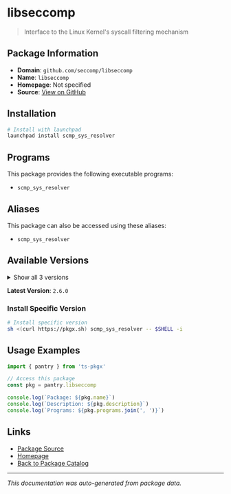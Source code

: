 # libseccomp

> Interface to the Linux Kernel's syscall filtering mechanism

## Package Information

- **Domain**: `github.com/seccomp/libseccomp`
- **Name**: `libseccomp`
- **Homepage**: Not specified
- **Source**: [View on GitHub](https://github.com/pkgxdev/pantry/tree/main/projects/github.com/seccomp/libseccomp/package.yml)

## Installation

```bash
# Install with launchpad
launchpad install scmp_sys_resolver
```

## Programs

This package provides the following executable programs:

- `scmp_sys_resolver`

## Aliases

This package can also be accessed using these aliases:

- `scmp_sys_resolver`

## Available Versions

<details>
<summary>Show all 3 versions</summary>

- `2.6.0`, `2.5.6`, `2.5.5`

</details>

**Latest Version**: `2.6.0`

### Install Specific Version

```bash
# Install specific version
sh <(curl https://pkgx.sh) scmp_sys_resolver -- $SHELL -i
```

## Usage Examples

```typescript
import { pantry } from 'ts-pkgx'

// Access this package
const pkg = pantry.libseccomp

console.log(`Package: ${pkg.name}`)
console.log(`Description: ${pkg.description}`)
console.log(`Programs: ${pkg.programs.join(', ')}`)
```

## Links

- [Package Source](https://github.com/pkgxdev/pantry/tree/main/projects/github.com/seccomp/libseccomp/package.yml)
- [Homepage](#)
- [Back to Package Catalog](../../../package-catalog.md)

---

*This documentation was auto-generated from package data.*
